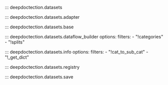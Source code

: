 
::: deepdoctection.datasets


::: deepdoctection.datasets.adapter

::: deepdoctection.datasets.base


::: deepdoctection.datasets.dataflow_builder
    options:
        filters:
            - "!categories"
            - "!splits"

::: deepdoctection.datasets.info
    options:
        filters:
            - "!cat_to_sub_cat"
            - "!_get_dict"

::: deepdoctection.datasets.registry

::: deepdoctection.datasets.save
